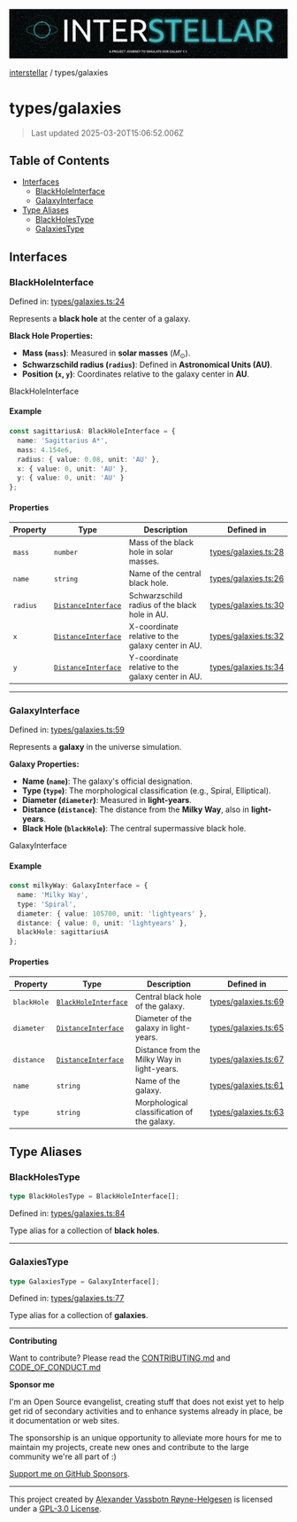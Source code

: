 <div><img alt="SPECCER logo" src="https://raw.githubusercontent.com/phun-ky/interstellar/main/public/interstellar-header.png" style="max-height:120px;"/></div>

[interstellar](../README.md) / types/galaxies

# types/galaxies

> Last updated 2025-03-20T15:06:52.006Z

## Table of Contents

- [Interfaces](#interfaces)
  - [BlackHoleInterface](#blackholeinterface)
  - [GalaxyInterface](#galaxyinterface)
- [Type Aliases](#type-aliases)
  - [BlackHolesType](#blackholestype)
  - [GalaxiesType](#galaxiestype)

## Interfaces

### BlackHoleInterface

Defined in:
[types/galaxies.ts:24](https://github.com/phun-ky/interstellar/blob/main/src/types/galaxies.ts#L24)

Represents a **black hole** at the center of a galaxy.

**Black Hole Properties:**

- **Mass (`mass`)**: Measured in **solar masses** ($M_\odot$).
- **Schwarzschild radius (`radius`)**: Defined in **Astronomical Units (AU)**.
- **Position (`x`, `y`)**: Coordinates relative to the galaxy center in **AU**.

BlackHoleInterface

#### Example

```ts
const sagittariusA: BlackHoleInterface = {
  name: 'Sagittarius A*',
  mass: 4.154e6,
  radius: { value: 0.08, unit: 'AU' },
  x: { value: 0, unit: 'AU' },
  y: { value: 0, unit: 'AU' }
};
```

#### Properties

| Property                     | Type                                                 | Description                                       | Defined in                                                                                          |
| ---------------------------- | ---------------------------------------------------- | ------------------------------------------------- | --------------------------------------------------------------------------------------------------- |
| <a id="mass"></a> `mass`     | `number`                                             | Mass of the black hole in solar masses.           | [types/galaxies.ts:28](https://github.com/phun-ky/interstellar/blob/main/src/types/galaxies.ts#L28) |
| <a id="name"></a> `name`     | `string`                                             | Name of the central black hole.                   | [types/galaxies.ts:26](https://github.com/phun-ky/interstellar/blob/main/src/types/galaxies.ts#L26) |
| <a id="radius"></a> `radius` | [`DistanceInterface`](distance.md#distanceinterface) | Schwarzschild radius of the black hole in AU.     | [types/galaxies.ts:30](https://github.com/phun-ky/interstellar/blob/main/src/types/galaxies.ts#L30) |
| <a id="x"></a> `x`           | [`DistanceInterface`](distance.md#distanceinterface) | X-coordinate relative to the galaxy center in AU. | [types/galaxies.ts:32](https://github.com/phun-ky/interstellar/blob/main/src/types/galaxies.ts#L32) |
| <a id="y"></a> `y`           | [`DistanceInterface`](distance.md#distanceinterface) | Y-coordinate relative to the galaxy center in AU. | [types/galaxies.ts:34](https://github.com/phun-ky/interstellar/blob/main/src/types/galaxies.ts#L34) |

---

### GalaxyInterface

Defined in:
[types/galaxies.ts:59](https://github.com/phun-ky/interstellar/blob/main/src/types/galaxies.ts#L59)

Represents a **galaxy** in the universe simulation.

**Galaxy Properties:**

- **Name (`name`)**: The galaxy's official designation.
- **Type (`type`)**: The morphological classification (e.g., Spiral,
  Elliptical).
- **Diameter (`diameter`)**: Measured in **light-years**.
- **Distance (`distance`)**: The distance from the **Milky Way**, also in
  **light-years**.
- **Black Hole (`blackHole`)**: The central supermassive black hole.

GalaxyInterface

#### Example

```ts
const milkyWay: GalaxyInterface = {
  name: 'Milky Way',
  type: 'Spiral',
  diameter: { value: 105700, unit: 'lightyears' },
  distance: { value: 0, unit: 'lightyears' },
  blackHole: sagittariusA
};
```

#### Properties

| Property                           | Type                                                   | Description                                 | Defined in                                                                                          |
| ---------------------------------- | ------------------------------------------------------ | ------------------------------------------- | --------------------------------------------------------------------------------------------------- |
| <a id="blackhole"></a> `blackHole` | [`BlackHoleInterface`](galaxies.md#blackholeinterface) | Central black hole of the galaxy.           | [types/galaxies.ts:69](https://github.com/phun-ky/interstellar/blob/main/src/types/galaxies.ts#L69) |
| <a id="diameter"></a> `diameter`   | [`DistanceInterface`](distance.md#distanceinterface)   | Diameter of the galaxy in light-years.      | [types/galaxies.ts:65](https://github.com/phun-ky/interstellar/blob/main/src/types/galaxies.ts#L65) |
| <a id="distance"></a> `distance`   | [`DistanceInterface`](distance.md#distanceinterface)   | Distance from the Milky Way in light-years. | [types/galaxies.ts:67](https://github.com/phun-ky/interstellar/blob/main/src/types/galaxies.ts#L67) |
| <a id="name-1"></a> `name`         | `string`                                               | Name of the galaxy.                         | [types/galaxies.ts:61](https://github.com/phun-ky/interstellar/blob/main/src/types/galaxies.ts#L61) |
| <a id="type"></a> `type`           | `string`                                               | Morphological classification of the galaxy. | [types/galaxies.ts:63](https://github.com/phun-ky/interstellar/blob/main/src/types/galaxies.ts#L63) |

## Type Aliases

### BlackHolesType

```ts
type BlackHolesType = BlackHoleInterface[];
```

Defined in:
[types/galaxies.ts:84](https://github.com/phun-ky/interstellar/blob/main/src/types/galaxies.ts#L84)

Type alias for a collection of **black holes**.

---

### GalaxiesType

```ts
type GalaxiesType = GalaxyInterface[];
```

Defined in:
[types/galaxies.ts:77](https://github.com/phun-ky/interstellar/blob/main/src/types/galaxies.ts#L77)

Type alias for a collection of **galaxies**.

---

**Contributing**

Want to contribute? Please read the
[CONTRIBUTING.md](https://github.com/phun-ky/interstellar/blob/main/CONTRIBUTING.md)
and
[CODE_OF_CONDUCT.md](https://github.com/phun-ky/interstellar/blob/main/CODE_OF_CONDUCT.md)

**Sponsor me**

I'm an Open Source evangelist, creating stuff that does not exist yet to help
get rid of secondary activities and to enhance systems already in place, be it
documentation or web sites.

The sponsorship is an unique opportunity to alleviate more hours for me to
maintain my projects, create new ones and contribute to the large community
we're all part of :)

[Support me on GitHub Sponsors](https://github.com/sponsors/phun-ky).

---

This project created by [Alexander Vassbotn Røyne-Helgesen](http://phun-ky.net)
is licensed under a
[GPL-3.0 License](https://choosealicense.com/licenses/gpl-3.0/).
